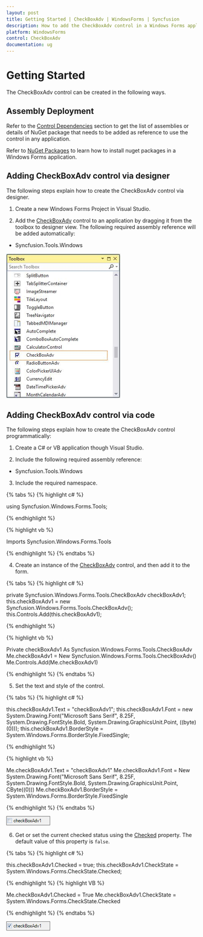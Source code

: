 ```yaml
---
layout: post
title: Getting Started | CheckBoxAdv | WindowsForms | Syncfusion
description: How to add the CheckBoxAdv control in a Windows Forms application.
platform: WindowsForms
control: CheckBoxAdv
documentation: ug
---
```


# Getting Started

The CheckBoxAdv control can be created in the following ways.

## Assembly Deployment

Refer to the [Control Dependencies](https://help.syncfusion.com/windowsforms/control-dependencies#checkboxadv) section to get the list of assemblies or details of NuGet package that needs to be added as reference to use the control in any application.

Refer to [NuGet Packages](https://help.syncfusion.com/windowsforms/visual-studio-integration/nuget-packages) to learn how to install nuget packages in a Windows Forms application.

## Adding CheckBoxAdv control via designer

The following steps explain how to create the CheckBoxAdv control via designer.

1. Create a new Windows Forms Project in Visual Studio.

2. Add the [CheckBoxAdv](https://help.syncfusion.com/cr/windowsforms/Syncfusion.Tools.Windows~Syncfusion.Windows.Forms.Tools.CheckBoxAdv.html) control to an application by dragging it from the toolbox to designer view. The following required assembly reference will be added automatically:

* Syncfusion.Tools.Windows

![Windows Forms CheckBoxAdv drag and drop from toolbox](Overview_images/CheckBoxAdv_toolbox.jpeg)

## Adding CheckBoxAdv control via code

The following steps explain how to create the CheckBoxAdv control programmatically:

1. Create a C# or VB application though Visual Studio.

2. Include the following required assembly reference:

* Syncfusion.Tools.Windows

3. Include the required namespace.

{% tabs %}
{% highlight c# %}

using Syncfusion.Windows.Forms.Tools;

{% endhighlight %}

{% highlight vb %}

Imports Syncfusion.Windows.Forms.Tools

{% endhighlight %}
{% endtabs %}

4. Create an instance of the [CheckBoxAdv](https://help.syncfusion.com/cr/windowsforms/Syncfusion.Tools.Windows~Syncfusion.Windows.Forms.Tools.CheckBoxAdv.html) control, and then add it to the form.

{% tabs %}
{% highlight c# %}

private Syncfusion.Windows.Forms.Tools.CheckBoxAdv checkBoxAdv1;
this.checkBoxAdv1 = new Syncfusion.Windows.Forms.Tools.CheckBoxAdv();
this.Controls.Add(this.checkBoxAdv1);

{% endhighlight %}

{% highlight vb %}

Private checkBoxAdv1 As Syncfusion.Windows.Forms.Tools.CheckBoxAdv
Me.checkBoxAdv1 = New Syncfusion.Windows.Forms.Tools.CheckBoxAdv()
Me.Controls.Add(Me.checkBoxAdv1)

{% endhighlight %}
{% endtabs %}

5. Set the text and style of the control.

{% tabs %}
{% highlight c# %}

this.checkBoxAdv1.Text = "checkBoxAdv1";
this.checkBoxAdv1.Font = new System.Drawing.Font("Microsoft Sans Serif", 8.25F, System.Drawing.FontStyle.Bold, System.Drawing.GraphicsUnit.Point, ((byte)(0)));
this.checkBoxAdv1.BorderStyle = System.Windows.Forms.BorderStyle.FixedSingle;

{% endhighlight %}

{% highlight vb %}

Me.checkBoxAdv1.Text = "checkBoxAdv1"
Me.checkBoxAdv1.Font = New System.Drawing.Font("Microsoft Sans Serif", 8.25F, System.Drawing.FontStyle.Bold, System.Drawing.GraphicsUnit.Point, CByte((0)))
Me.checkBoxAdv1.BorderStyle = System.Windows.Forms.BorderStyle.FixedSingle

{% endhighlight %}
{% endtabs %}

![Windows forms CheckBoxAdv showing control](Overview_images/CheckBoxAdv_control.png)

6. Get or set the current checked status using the [Checked](https://help.syncfusion.com/cr/windowsforms/Syncfusion.Tools.Windows~Syncfusion.Windows.Forms.Tools.CheckBoxAdv~Checked.html) property. The default value of this property is `false`.

{% tabs %}
{% highlight c# %}

this.checkBoxAdv1.Checked = true;
this.checkBoxAdv1.CheckState = System.Windows.Forms.CheckState.Checked;

{% endhighlight %}
{% highlight VB %}

Me.checkBoxAdv1.Checked = True
Me.checkBoxAdv1.CheckState = System.Windows.Forms.CheckState.Checked

{% endhighlight %}
{% endtabs %}

![Windows Forms CheckBoxAdv showing checked state of the control](Overview_images/CheckBoxAdv_checkstate.png)
